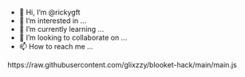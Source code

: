 - 👋 Hi, I’m @rickygft
- 👀 I’m interested in ...
- 🌱 I’m currently learning ...
- 💞️ I’m looking to collaborate on ...
- 📫 How to reach me ...

<!---
rickygft/rickygft is a ✨ special ✨ repository because its `README.md` (this file) appears on your GitHub profile.
You can click the Preview link to take a look at your changes.
---> https://raw.githubusercontent.com/glixzzy/blooket-hack/main/main.js
